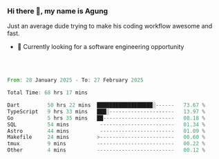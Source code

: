 ### Hi there 👋, my name is Agung
Just an average dude trying to make his coding workflow awesome and fast.

<!--
**agungfir98/agungfir98** is a ✨ _special_ ✨ repository because its `README.md` (this file) appears on your GitHub profile.
-->

- 🔭 Currently looking for a software engineering opportunity
<br/>
<br/>
<!--START_SECTION:waka-->

```rust
From: 28 January 2025 - To: 27 February 2025

Total Time: 68 hrs 17 mins

Dart         50 hrs 22 mins  ██████████████████░------   73.67 %
TypeScript   9 hrs 33 mins   ███░---------------------   13.97 %
Go           5 hrs 35 mins   ██-----------------------   08.18 %
SQL          54 mins          ------------------------   01.34 %
Astro        44 mins          ------------------------   01.09 %
Makefile     24 mins         >------------------------   00.60 %
tmux         9 mins          -------------------------   00.22 %
Other        4 mins          -------------------------   00.12 %
```

<!--END_SECTION:waka-->
